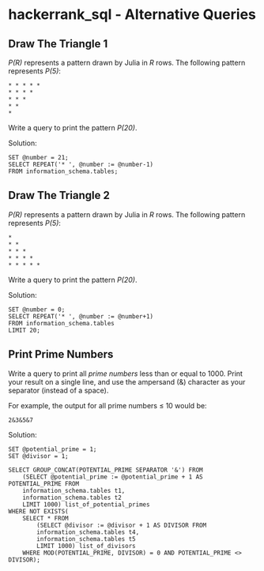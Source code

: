 # hackerrank_sql -  Alternative Queries 

##  Draw The Triangle 1 

*P(R)* represents a pattern drawn by Julia in *R* rows. The following pattern represents *P(5)*:

```
* * * * * 
* * * * 
* * * 
* * 
*
```

Write a query to print the pattern *P(20)*.

Solution:

```MYSQL
SET @number = 21;
SELECT REPEAT('* ', @number := @number-1)
FROM information_schema.tables;
```



## Draw The Triangle 2 

*P(R)* represents a pattern drawn by Julia in *R* rows. The following pattern represents *P(5)*:

```
* 
* * 
* * * 
* * * * 
* * * * *
```

Write a query to print the pattern *P(20)*.

Solution:

```mysql
SET @number = 0;
SELECT REPEAT('* ', @number := @number+1)
FROM information_schema.tables
LIMIT 20;
```



##  Print Prime Numbers 

 Write a query to print all *prime numbers* less than or equal to 1000. Print your result on a single line, and use the ampersand (&) character as your separator (instead of a space). 

 For example, the output for all prime numbers ≤ 10 would be: 

```
2&3&5&7
```

Solution:

```mysql
SET @potential_prime = 1;
SET @divisor = 1;

SELECT GROUP_CONCAT(POTENTIAL_PRIME SEPARATOR '&') FROM
    (SELECT @potential_prime := @potential_prime + 1 AS POTENTIAL_PRIME FROM
    information_schema.tables t1,
    information_schema.tables t2
    LIMIT 1000) list_of_potential_primes
WHERE NOT EXISTS(
	SELECT * FROM
        (SELECT @divisor := @divisor + 1 AS DIVISOR FROM
	    information_schema.tables t4,
        information_schema.tables t5
	    LIMIT 1000) list_of_divisors
	WHERE MOD(POTENTIAL_PRIME, DIVISOR) = 0 AND POTENTIAL_PRIME <> DIVISOR);
```

